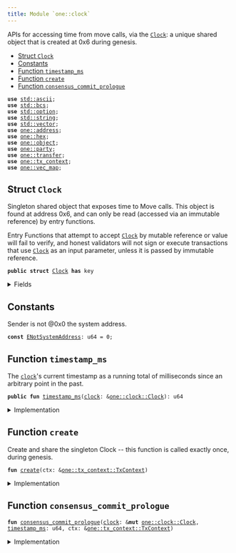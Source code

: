 ```yaml
---
title: Module `one::clock`
---
```


APIs for accessing time from move calls, via the <code><a href="../sui/clock.md#sui_clock_Clock">Clock</a></code>: a unique
shared object that is created at 0x6 during genesis.


-  [Struct `Clock`](#sui_clock_Clock)
-  [Constants](#@Constants_0)
-  [Function `timestamp_ms`](#sui_clock_timestamp_ms)
-  [Function `create`](#sui_clock_create)
-  [Function `consensus_commit_prologue`](#sui_clock_consensus_commit_prologue)


<pre><code><b>use</b> <a href="../std/ascii.md#std_ascii">std::ascii</a>;
<b>use</b> <a href="../std/bcs.md#std_bcs">std::bcs</a>;
<b>use</b> <a href="../std/option.md#std_option">std::option</a>;
<b>use</b> <a href="../std/string.md#std_string">std::string</a>;
<b>use</b> <a href="../std/vector.md#std_vector">std::vector</a>;
<b>use</b> <a href="../sui/address.md#sui_address">one::address</a>;
<b>use</b> <a href="../sui/hex.md#sui_hex">one::hex</a>;
<b>use</b> <a href="../sui/object.md#sui_object">one::object</a>;
<b>use</b> <a href="../sui/party.md#sui_party">one::party</a>;
<b>use</b> <a href="../sui/transfer.md#sui_transfer">one::transfer</a>;
<b>use</b> <a href="../sui/tx_context.md#sui_tx_context">one::tx_context</a>;
<b>use</b> <a href="../sui/vec_map.md#sui_vec_map">one::vec_map</a>;
</code></pre>



<a name="sui_clock_Clock"></a>

## Struct `Clock`

Singleton shared object that exposes time to Move calls.  This
object is found at address 0x6, and can only be read (accessed
via an immutable reference) by entry functions.

Entry Functions that attempt to accept <code><a href="../sui/clock.md#sui_clock_Clock">Clock</a></code> by mutable
reference or value will fail to verify, and honest validators
will not sign or execute transactions that use <code><a href="../sui/clock.md#sui_clock_Clock">Clock</a></code> as an
input parameter, unless it is passed by immutable reference.


<pre><code><b>public</b> <b>struct</b> <a href="../sui/clock.md#sui_clock_Clock">Clock</a> <b>has</b> key
</code></pre>



<details>
<summary>Fields</summary>


<dl>
<dt>
<code>id: <a href="../sui/object.md#sui_object_UID">one::object::UID</a></code>
</dt>
<dd>
</dd>
<dt>
<code><a href="../sui/clock.md#sui_clock_timestamp_ms">timestamp_ms</a>: u64</code>
</dt>
<dd>
 The clock's timestamp, which is set automatically by a
 system transaction every time consensus commits a
 schedule, or by <code>one::clock::increment_for_testing</code> during
 testing.
</dd>
</dl>


</details>

<a name="@Constants_0"></a>

## Constants


<a name="sui_clock_ENotSystemAddress"></a>

Sender is not @0x0 the system address.


<pre><code><b>const</b> <a href="../sui/clock.md#sui_clock_ENotSystemAddress">ENotSystemAddress</a>: u64 = 0;
</code></pre>



<a name="sui_clock_timestamp_ms"></a>

## Function `timestamp_ms`

The <code><a href="../sui/clock.md#sui_clock">clock</a></code>'s current timestamp as a running total of
milliseconds since an arbitrary point in the past.


<pre><code><b>public</b> <b>fun</b> <a href="../sui/clock.md#sui_clock_timestamp_ms">timestamp_ms</a>(<a href="../sui/clock.md#sui_clock">clock</a>: &<a href="../sui/clock.md#sui_clock_Clock">one::clock::Clock</a>): u64
</code></pre>



<details>
<summary>Implementation</summary>


<pre><code><b>public</b> <b>fun</b> <a href="../sui/clock.md#sui_clock_timestamp_ms">timestamp_ms</a>(<a href="../sui/clock.md#sui_clock">clock</a>: &<a href="../sui/clock.md#sui_clock_Clock">Clock</a>): u64 {
    <a href="../sui/clock.md#sui_clock">clock</a>.<a href="../sui/clock.md#sui_clock_timestamp_ms">timestamp_ms</a>
}
</code></pre>



</details>

<a name="sui_clock_create"></a>

## Function `create`

Create and share the singleton Clock -- this function is
called exactly once, during genesis.


<pre><code><b>fun</b> <a href="../sui/clock.md#sui_clock_create">create</a>(ctx: &<a href="../sui/tx_context.md#sui_tx_context_TxContext">one::tx_context::TxContext</a>)
</code></pre>



<details>
<summary>Implementation</summary>


<pre><code><b>fun</b> <a href="../sui/clock.md#sui_clock_create">create</a>(ctx: &TxContext) {
    <b>assert</b>!(ctx.sender() == @0x0, <a href="../sui/clock.md#sui_clock_ENotSystemAddress">ENotSystemAddress</a>);
    <a href="../sui/transfer.md#sui_transfer_share_object">transfer::share_object</a>(<a href="../sui/clock.md#sui_clock_Clock">Clock</a> {
        id: <a href="../sui/object.md#sui_object_clock">object::clock</a>(),
        // Initialised to zero, but set to a real timestamp by a
        // system transaction before it can be witnessed by a <b>move</b>
        // call.
        <a href="../sui/clock.md#sui_clock_timestamp_ms">timestamp_ms</a>: 0,
    })
}
</code></pre>



</details>

<a name="sui_clock_consensus_commit_prologue"></a>

## Function `consensus_commit_prologue`



<pre><code><b>fun</b> <a href="../sui/clock.md#sui_clock_consensus_commit_prologue">consensus_commit_prologue</a>(<a href="../sui/clock.md#sui_clock">clock</a>: &<b>mut</b> <a href="../sui/clock.md#sui_clock_Clock">one::clock::Clock</a>, <a href="../sui/clock.md#sui_clock_timestamp_ms">timestamp_ms</a>: u64, ctx: &<a href="../sui/tx_context.md#sui_tx_context_TxContext">one::tx_context::TxContext</a>)
</code></pre>



<details>
<summary>Implementation</summary>


<pre><code><b>fun</b> <a href="../sui/clock.md#sui_clock_consensus_commit_prologue">consensus_commit_prologue</a>(<a href="../sui/clock.md#sui_clock">clock</a>: &<b>mut</b> <a href="../sui/clock.md#sui_clock_Clock">Clock</a>, <a href="../sui/clock.md#sui_clock_timestamp_ms">timestamp_ms</a>: u64, ctx: &TxContext) {
    // Validator will make a special system call with sender set <b>as</b> 0x0.
    <b>assert</b>!(ctx.sender() == @0x0, <a href="../sui/clock.md#sui_clock_ENotSystemAddress">ENotSystemAddress</a>);
    <a href="../sui/clock.md#sui_clock">clock</a>.<a href="../sui/clock.md#sui_clock_timestamp_ms">timestamp_ms</a> = <a href="../sui/clock.md#sui_clock_timestamp_ms">timestamp_ms</a>
}
</code></pre>



</details>
